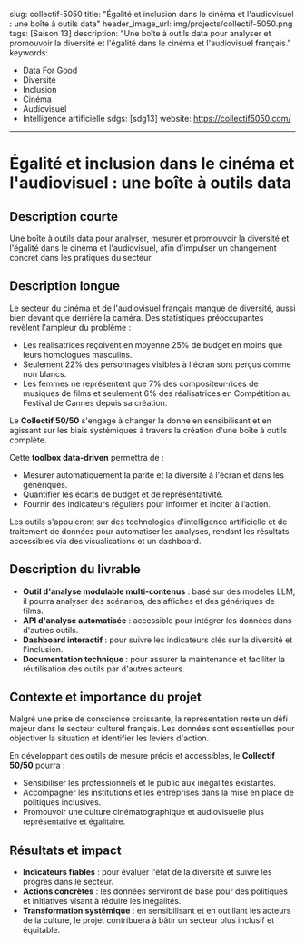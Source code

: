 slug: collectif-5050
title: "Égalité et inclusion dans le cinéma et l'audiovisuel : une boîte à outils data"
header_image_url: img/projects/collectif-5050.png
tags: [Saison 13]
description: "Une boîte à outils data pour analyser et promouvoir la diversité et l'égalité dans le cinéma et l'audiovisuel français."
keywords:
  - Data For Good
  - Diversité
  - Inclusion
  - Cinéma
  - Audiovisuel
  - Intelligence artificielle
sdgs: [sdg13]
website: https://collectif5050.com/
---

# Égalité et inclusion dans le cinéma et l'audiovisuel : une boîte à outils data

## Description courte
Une boîte à outils data pour analyser, mesurer et promouvoir la diversité et l'égalité dans le cinéma et l'audiovisuel, afin d'impulser un changement concret dans les pratiques du secteur.

## Description longue
Le secteur du cinéma et de l'audiovisuel français manque de diversité, aussi bien devant que derrière la caméra. Des statistiques préoccupantes révèlent l'ampleur du problème :  
- Les réalisatrices reçoivent en moyenne 25% de budget en moins que leurs homologues masculins.  
- Seulement 22% des personnages visibles à l'écran sont perçus comme non blancs.  
- Les femmes ne représentent que 7% des compositeur·rices de musiques de films et seulement 6% des réalisatrices en Compétition au Festival de Cannes depuis sa création.  

Le **Collectif 50/50** s'engage à changer la donne en sensibilisant et en agissant sur les biais systémiques à travers la création d'une boîte à outils complète.  

Cette **toolbox data-driven** permettra de :  
- Mesurer automatiquement la parité et la diversité à l'écran et dans les génériques.  
- Quantifier les écarts de budget et de représentativité.  
- Fournir des indicateurs réguliers pour informer et inciter à l’action.  

Les outils s'appuieront sur des technologies d'intelligence artificielle et de traitement de données pour automatiser les analyses, rendant les résultats accessibles via des visualisations et un dashboard.

## Description du livrable
- **Outil d'analyse modulable multi-contenus** : basé sur des modèles LLM, il pourra analyser des scénarios, des affiches et des génériques de films.  
- **API d'analyse automatisée** : accessible pour intégrer les données dans d'autres outils.  
- **Dashboard interactif** : pour suivre les indicateurs clés sur la diversité et l'inclusion.  
- **Documentation technique** : pour assurer la maintenance et faciliter la réutilisation des outils par d'autres acteurs.  

## Contexte et importance du projet
Malgré une prise de conscience croissante, la représentation reste un défi majeur dans le secteur culturel français. Les données sont essentielles pour objectiver la situation et identifier les leviers d'action.  

En développant des outils de mesure précis et accessibles, le **Collectif 50/50** pourra :  
- Sensibiliser les professionnels et le public aux inégalités existantes.  
- Accompagner les institutions et les entreprises dans la mise en place de politiques inclusives.  
- Promouvoir une culture cinématographique et audiovisuelle plus représentative et égalitaire.

## Résultats et impact
- **Indicateurs fiables** : pour évaluer l'état de la diversité et suivre les progrès dans le secteur.  
- **Actions concrètes** : les données serviront de base pour des politiques et initiatives visant à réduire les inégalités.  
- **Transformation systémique** : en sensibilisant et en outillant les acteurs de la culture, le projet contribuera à bâtir un secteur plus inclusif et équitable.
